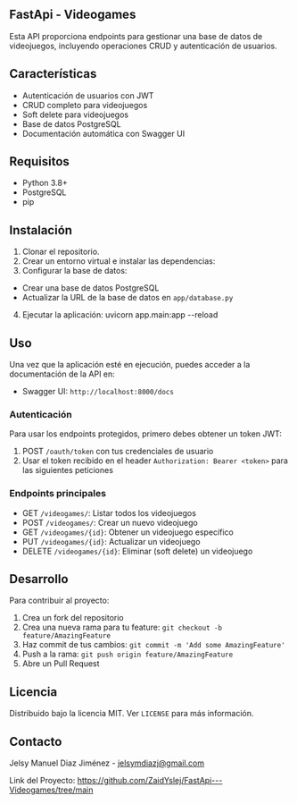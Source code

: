 ## FastApi - Videogames

Esta API proporciona endpoints para gestionar una base de datos de videojuegos, incluyendo operaciones CRUD y autenticación de usuarios.

## Características

- Autenticación de usuarios con JWT
- CRUD completo para videojuegos
- Soft delete para videojuegos
- Base de datos PostgreSQL
- Documentación automática con Swagger UI

## Requisitos

- Python 3.8+
- PostgreSQL
- pip

## Instalación

1. Clonar el repositorio.
2. Crear un entorno virtual e instalar las dependencias:
3. Configurar la base de datos:
- Crear una base de datos PostgreSQL
- Actualizar la URL de la base de datos en `app/database.py`

4. Ejecutar la aplicación: uvicorn app.main:app --reload

## Uso

Una vez que la aplicación esté en ejecución, puedes acceder a la documentación de la API en:

- Swagger UI: `http://localhost:8000/docs`

### Autenticación

Para usar los endpoints protegidos, primero debes obtener un token JWT:

1. POST `/oauth/token` con tus credenciales de usuario
2. Usar el token recibido en el header `Authorization: Bearer <token>` para las siguientes peticiones

### Endpoints principales

- GET `/videogames/`: Listar todos los videojuegos
- POST `/videogames/`: Crear un nuevo videojuego
- GET `/videogames/{id}`: Obtener un videojuego específico
- PUT `/videogames/{id}`: Actualizar un videojuego
- DELETE `/videogames/{id}`: Eliminar (soft delete) un videojuego

## Desarrollo

Para contribuir al proyecto:

1. Crea un fork del repositorio
2. Crea una nueva rama para tu feature: `git checkout -b feature/AmazingFeature`
3. Haz commit de tus cambios: `git commit -m 'Add some AmazingFeature'`
4. Push a la rama: `git push origin feature/AmazingFeature`
5. Abre un Pull Request

## Licencia

Distribuido bajo la licencia MIT. Ver `LICENSE` para más información.

## Contacto

Jelsy Manuel Diaz Jiménez - jelsymdiazj@gmail.com

Link del Proyecto: https://github.com/ZaidYslej/FastApi---Videogames/tree/main
